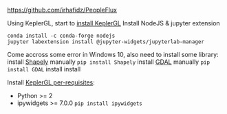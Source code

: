 https://github.com/irhafidz/PeopleFlux

Using KeplerGL, start to [install KeplerGL](https://docs.kepler.gl/docs/keplergl-jupyter#install)
Install NodeJS & jupyter extension

    conda install -c conda-forge nodejs
    jupyter labextension install @jupyter-widgets/jupyterlab-manager
Come accross some error in Windows 10, also need to install some library:
install [Shapely](https://pypi.org/project/Shapely/) manually `pip install Shapely`
install [GDAL](https://pypi.org/project/GDAL/) manually `pip install GDAL`
install
install

Install [KeplerGL per-requisites](https://docs.kepler.gl/docs/keplergl-jupyter#prerequisites):
 - Python >= 2 
 - ipywidgets >= 7.0.0 `pip install ipywidgets`
 




<!--stackedit_data:
eyJoaXN0b3J5IjpbLTE0MDk2NjgwMSwxMDQ5NDU2NjA4LDEwMT
c1MDYxMCwtMTYwMzU0OTg2NiwxMDIzNzM5MjM2LC0xOTA0ODQ0
NTM0XX0=
-->